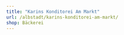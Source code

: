 ```yaml
---
title: "Karins Konditorei Am Markt"
url: /albstadt/karins-konditorei-am-markt/
shop: Bäckerei
---
```

